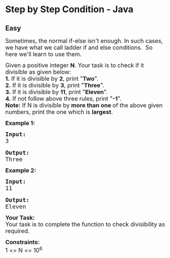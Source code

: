 # Step by Step Condition - Java
## Easy 
<div class="problem-statement">
                <p></p><p><span style="font-size:18px">Sometimes, the normal if-else isn't enough. In such cases, we have what we call ladder if and else conditions.&nbsp; So here we'll learn to use them.</span></p>

<p><span style="font-size:18px">Given a positive integer <strong>N</strong>. Your task is to check if it divisible as given below:<br>
<strong>1.</strong> If it is divisible by <strong>2</strong>, print "<strong>Two</strong>".<br>
<strong>2.</strong> If it is divisible by <strong>3</strong>, print "<strong>Three</strong>".<br>
<strong>3.</strong> If it is divisible by <strong>11</strong>, print "<strong>Eleven</strong>".<br>
<strong>4.</strong> If not follow above three rules, print "<strong>-1</strong>".<br>
<strong>Note:</strong> If N is divisible by <strong>more than one </strong>of the above given numbers, print the one which is <strong>largest</strong>.</span></p>

<p><strong><span style="font-size:18px">Example 1:</span></strong></p>

<pre><span style="font-size:18px"><strong>Input:</strong>
3</span>

<span style="font-size:18px"><strong>Output:</strong>
Three
</span></pre>

<p><strong><span style="font-size:18px">Example 2:</span></strong></p>

<pre><span style="font-size:18px"><strong>Input:</strong>
11</span>

<span style="font-size:18px"><strong>Output:</strong>
Eleven</span></pre>

<p><span style="font-size:18px"><strong>Your Task:</strong><br>
Your task is to complete the function to check divisibility as required.</span></p>

<p><span style="font-size:18px"><strong>Constraints:</strong><br>
1 &lt;= N &lt;= 10<sup>6</sup></span></p>
 <p></p>
            </div>